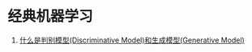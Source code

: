 # 经典机器学习
1. [什么是判别模型(Discriminative Model)和生成模型(Generative Model)][1]




[1]: DiscriminativeModelGenerativeModel.md
